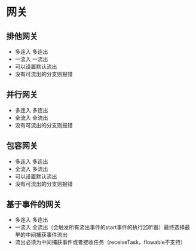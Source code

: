 # 网关

## 排他网关

* 多连入 多连出
* 一流入 一流出
* 可以设置默认流出
* 没有可流出的分支则报错

## 并行网关

* 多连入 多连出
* 全流入 全流出
* 没有可流出的分支则报错

## 包容网关

* 多连入 多连出
* 全流入 多流出
* 可以设置默认流出
* 没有可流出的分支则报错

## 基于事件的网关

* 多连入 多连出
* 一流入 全流出（会触发所有流出事件的start事件的执行监听器）最终选择最早的中间捕获事件流出
* 流出必须为中间捕获事件或者接收任务（receiveTask，flowable不支持）

